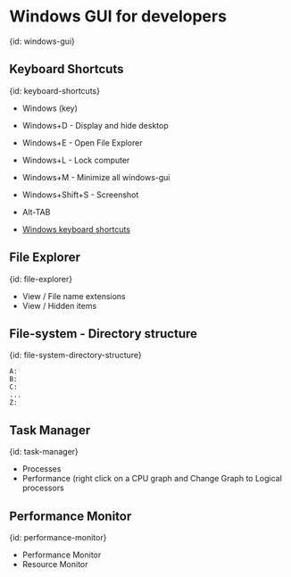 # Windows GUI for developers
{id: windows-gui}

## Keyboard Shortcuts
{id: keyboard-shortcuts}

* Windows (key)
* Windows+D - Display and hide desktop
* Windows+E - Open File Explorer
* Windows+L - Lock computer
* Windows+M - Minimize all windows-gui
* Windows+Shift+S - Screenshot
* Alt-TAB

* [Windows keyboard shortcuts](https://support.microsoft.com/en-us/help/12445/windows-keyboard-shortcuts)

## File Explorer
{id: file-explorer}

* View / File name extensions
* View / Hidden items

## File-system - Directory structure
{id: file-system-directory-structure}

```
A:
B:
C:
...
Z:
```

## Task Manager
{id: task-manager}

* Processes
* Performance (right click on a CPU graph and Change Graph to Logical processors

## Performance Monitor
{id: performance-monitor}

* Performance Monitor
* Resource Monitor

